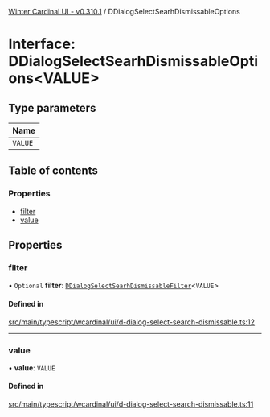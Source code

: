[Winter Cardinal UI - v0.310.1](../index.md) / DDialogSelectSearhDismissableOptions

# Interface: DDialogSelectSearhDismissableOptions<VALUE\>

## Type parameters

| Name |
| :------ |
| `VALUE` |

## Table of contents

### Properties

- [filter](DDialogSelectSearhDismissableOptions.md#filter)
- [value](DDialogSelectSearhDismissableOptions.md#value)

## Properties

### filter

• `Optional` **filter**: [`DDialogSelectSearhDismissableFilter`](../index.md#ddialogselectsearhdismissablefilter)<`VALUE`\>

#### Defined in

[src/main/typescript/wcardinal/ui/d-dialog-select-search-dismissable.ts:12](https://github.com/winter-cardinal/winter-cardinal-ui/blob/v0.310.1/src/main/typescript/wcardinal/ui/d-dialog-select-search-dismissable.ts#L12)

___

### value

• **value**: `VALUE`

#### Defined in

[src/main/typescript/wcardinal/ui/d-dialog-select-search-dismissable.ts:11](https://github.com/winter-cardinal/winter-cardinal-ui/blob/v0.310.1/src/main/typescript/wcardinal/ui/d-dialog-select-search-dismissable.ts#L11)

